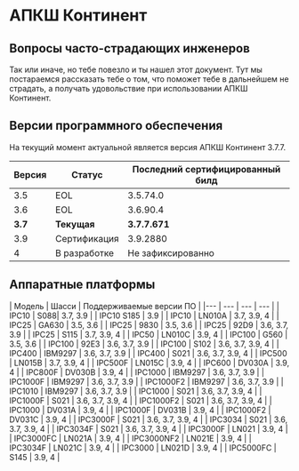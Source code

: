 # АПКШ Континент
## Вопросы часто-страдающих инженеров

Так или иначе, но тебе повезло и ты нашел этот документ. Тут мы постараемся рассказать тебе о том, что поможет тебе в дальнейшем не страдать, а получать удовольствие при использовании АПКШ Континент.

## Версии программного обеспечения
На текущий момент актуальной является версия АПКШ Континент 3.7.7.

|Версия|Статус|Последний сертифицированный билд|
| --- | --- | --- |
| 3.5 | EOL | 3.5.74.0 |
| 3.6 | EOL | 3.6.90.4 |
| **3.7** | **Текущая** | **3.7.7.671** |
| 3.9 | Сертификация | 3.9.2880 |
| 4 | В разработке | Не зафиксированно |

## Аппаратные платформы
| Модель | Шасси | Поддерживаемые версии ПО |
|--- | --- | --- | --- |
| IPC10 | S088| 3.7, 3.9 |
| IPC10 S185 | 3.9 | 
| IPC10 | LN010A | 3.7, 3.9, 4 | 
| IPC25 | GA630 | 3.5, 3.6 | 
| IPC25 | 9830 | 3.5, 3.6 | 
| IPC25 | 92D9 | 3.6, 3.7, 3.9 | 
| IPC25 | S115 | 3.7, 3.9, 4 | 
| IPC50 | LN010C | 3.9, 4 | 
| IPC100 | G560 | 3.5, 3.6 | 
| IPC100 | 92E3 | 3.6, 3.7, 3.9 | 
| IPC100 | S102 | 3.6, 3.7, 3.9, 4 | 
| IPC400 | IBM9297 | 3.6, 3.7, 3.9 | 
| IPC400 | S021 | 3.6, 3.7, 3.9, 4 | 
| IPC500 | LN015B | 3.7, 3.9, 4 | 
| IPC500F | LN015C | 3.9, 4 | 
| IPC600 | DV030A | 3.9, 4 | 
| IPC800F | DV030B | 3.9, 4 | 
| IPC1000 | IBM9297 | 3.6, 3.7, 3.9 | 
| IPC1000F | IBM9297 | 3.6, 3.7, 3.9 | 
| IPC1000F2 | IBM9297 | 3.6, 3.7, 3.9 | 
| IPC1010 | IBM9297 | 3.6, 3.7, 3.9 | 
| IPC1000 | S021 | 3.6, 3.7, 3.9, 4 | 
| IPC1000F | S021 | 3.6, 3.7, 3.9, 4 | 
| IPC1000F2 | S021 | 3.6, 3.7, 3.9, 4 | 
| IPC1000 | DV031A | 3.9, 4 | 
| IPC1000F | DV031B | 3.9, 4 | 
| IPC1000F2 | DV031C | 3.9, 4 | 
| IPC3000F | S021 | 3.6, 3.7, 3.9, 4 | 
| IPC3034 | S021 | 3.6, 3.7, 3.9, 4 | 
| IPC3034F | S021 | 3.6, 3.7, 3.9, 4 | 
| IPC3000F | LN021 | 3.9, 4 | 
| IPC3000FC | LN021A | 3.9, 4 | 
| IPC3000NF2 | LN021E | 3.9, 4 | 
| IPC3034F | LN021C | 3.9, 4 | 
| IPC3000 | LN021D | 3.9, 4 | 
| IPC5000FC | S145 | 3.9, 4 | 


